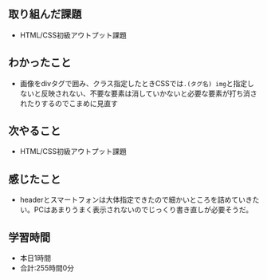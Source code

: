 ## 取り組んだ課題
- HTML/CSS初級アウトプット課題
## わかったこと
- 画像をdivタグで囲み、クラス指定したときCSSでは`.(タグ名) img`と指定しないと反映されない、不要な要素は消していかないと必要な要素が打ち消されたりするのでこまめに見直す
## 次やること
- HTML/CSS初級アウトプット課題
## 感じたこと
- headerとスマートフォンは大体指定できたので細かいところを詰めていきたい。PCはあまりうまく表示されないのでじっくり書き直しが必要そうだ。
## 学習時間
- 本日1時間<br>
- 合計:255時間0分
